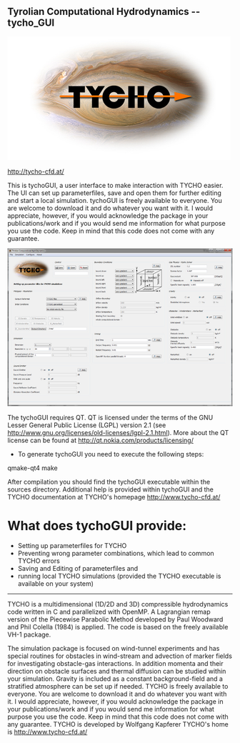 ## Tyrolian Computational Hydrodynamics -- tycho_GUI

![Tycho](https://github.com/kapferer/tycho_cfd/blob/master/tycho_logo.jpg "Tycho Logo")

http://tycho-cfd.at/

This is tychoGUI, a user interface to make interaction with TYCHO easier.
The UI can set up parameterfiles, save and open them for further editing and start a local simulation. 
tychoGUI is freely available to everyone. You are welcome to download it and do whatever you want with it. I would appreciate, however, if you would acknowledge the package in your publications/work and if you would send me information for what purpose you use the code. Keep in mind that this code does not come with any guarantee. 

![TychoGUI](https://github.com/kapferer/tycho_GUI/blob/master/tycho_gui.jpg "tycho_GUI")

The tychoGUI requires QT. QT is licensed under the terms of the GNU Lesser General Public License (LGPL) version 2.1 (see http://www.gnu.org/licenses/old-licenses/lgpl-2.1.html).
More about the QT license can be found at http://qt.nokia.com/products/licensing/

* To generate tychoGUI you need to execute the following steps:

qmake-qt4
make

After compilation you should find the tychoGUI executable within the sources directory. Additional help is provided within tychoGUI and the TYCHO documentation at TYCHO's homepage http://www.tycho-cfd.at/


# What does tychoGUI provide:

* Setting up parameterfiles for TYCHO
* Preventing wrong parameter combinations, which lead to common TYCHO errors
* Saving and Editing of parameterfiles and
* running local TYCHO simulations (provided the TYCHO executable is available on your system)

---------------

TYCHO is a multidimensional (1D/2D and 3D) compressible hydrodynamics code written in C and parallelized with OpenMP. A Lagrangian remap version of the Piecewise Parabolic Method developed by Paul Woodward and Phil Colella (1984) is applied. The code is based on the freely available VH-1 package.


The simulation package is focused on wind-tunnel experiments and has special routines for obstacles in wind-stream and advection of marker fields for investigating obstacle-gas interactions. In addition momenta and their direction on obstacle surfaces and thermal diffusion can be studied within your simulation. Gravity is included as a constant background-field and a stratified atmosphere can be set up if needed. 
TYCHO is freely available to everyone. You are welcome to download it and do whatever you want with it. I would appreciate, however, if you would acknowledge the package in your publications/work and if you would send me information for what purpose you use the code. Keep in mind that this code does not come with any guarantee. 
TYCHO is developed by Wolfgang Kapferer
TYCHO's home is http://www.tycho-cfd.at/

